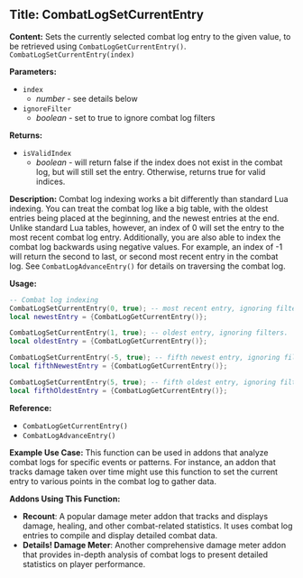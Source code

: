 ## Title: CombatLogSetCurrentEntry

**Content:**
Sets the currently selected combat log entry to the given value, to be retrieved using `CombatLogGetCurrentEntry()`.
`CombatLogSetCurrentEntry(index)`

**Parameters:**
- `index`
  - *number* - see details below
- `ignoreFilter`
  - *boolean* - set to true to ignore combat log filters

**Returns:**
- `isValidIndex`
  - *boolean* - will return false if the index does not exist in the combat log, but will still set the entry. Otherwise, returns true for valid indices.

**Description:**
Combat log indexing works a bit differently than standard Lua indexing. You can treat the combat log like a big table, with the oldest entries being placed at the beginning, and the newest entries at the end.
Unlike standard Lua tables, however, an index of 0 will set the entry to the most recent combat log entry. Additionally, you are also able to index the combat log backwards using negative values. For example, an index of -1 will return the second to last, or second most recent entry in the combat log.
See `CombatLogAdvanceEntry()` for details on traversing the combat log.

**Usage:**
```lua
-- Combat log indexing
CombatLogSetCurrentEntry(0, true); -- most recent entry, ignoring filters.
local newestEntry = {CombatLogGetCurrentEntry()};

CombatLogSetCurrentEntry(1, true); -- oldest entry, ignoring filters.
local oldestEntry = {CombatLogGetCurrentEntry()};

CombatLogSetCurrentEntry(-5, true); -- fifth newest entry, ignoring filters.
local fifthNewestEntry = {CombatLogGetCurrentEntry()};

CombatLogSetCurrentEntry(5, true); -- fifth oldest entry, ignoring filters.
local fifthOldestEntry = {CombatLogGetCurrentEntry()};
```

**Reference:**
- `CombatLogGetCurrentEntry()`
- `CombatLogAdvanceEntry()`

**Example Use Case:**
This function can be used in addons that analyze combat logs for specific events or patterns. For instance, an addon that tracks damage taken over time might use this function to set the current entry to various points in the combat log to gather data.

**Addons Using This Function:**
- **Recount**: A popular damage meter addon that tracks and displays damage, healing, and other combat-related statistics. It uses combat log entries to compile and display detailed combat data.
- **Details! Damage Meter**: Another comprehensive damage meter addon that provides in-depth analysis of combat logs to present detailed statistics on player performance.